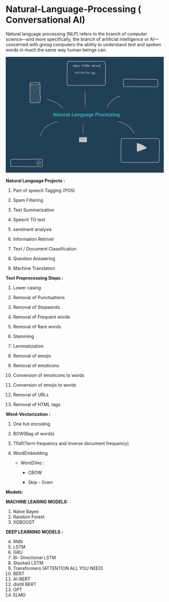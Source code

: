 # Natural-Language-Processing ( Conversational AI)

Natural language processing (NLP) refers to the branch of computer science—and more specifically, the branch of artificial intelligence or AI—concerned with giving computers the ability to understand text and spoken words in much the same way human beings can.


![image](https://github.com/BALAJIHARIDASAN/Natural-Language-Processing/blob/main/nlp.gif)



**Natural Language Projects :**

1. Part of speech Tagging (POS)

2. Spam Filtering

3. Text Summarization

4. Speech TO text

5. sentiment analysis

6. Information Retrivel

7. Text / Document Classification

8. Question Answering

9. Machine Translation 



**Text Preprocessing Steps :**

1. Lower casing

2. Removal of Punctuations

3. Removal of Stopwords

4. Removal of Frequent words

5. Removal of Rare words

6. Stemming

7. Lemmatization

8. Removal of emojis

9. Removal of emoticons

10. Conversion of emoticons to words

11. Conversion of emojis to words

12. Removal of URLs

13. Removal of HTML tags




**Word-Vectorization :**

1. One hot encoding

2. BOW(Bag of words)

3. Tfidf(Term frequency and inverse document frequency)

4. WordEmbedding 

    - Word2Vec :

        - CBOW

        - Skip - Gram


**Models:**

**MACHINE LEARING MODELS:**

1. Naive Bayes
2. Random Forest
3. XGBOOST

**DEEP LEARNING MODELS :**

4. RNN
5. LSTM
6. GRU
7. Bi- Directional LSTM
8. Stacked LSTM
9. Transformers (ATTENTION ALL YOU NEED)
10. BERT
11. Al-BERT
12. distill BERT
13. GPT
14. ELMO

